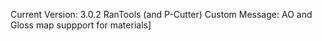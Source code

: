 Current Version: 3.0.2
RanTools (and P-Cutter)
Custom Message: AO and Gloss map suppport for materials]
